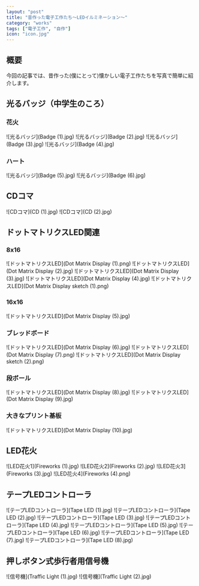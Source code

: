 ```yaml
---
layout: "post"
title: "昔作った電子工作たち～LEDイルミネーション～"
category: "works"
tags: ["電子工作", "自作"]
icon: "icon.jpg"
---
```


## 概要

今回の記事では、昔作った(僕にとって)懐かしい電子工作たちを写真で簡単に紹介します。
<!--more-->

## 光るバッジ（中学生のころ）

### 花火

![光るバッジ](Badge (1).jpg)
![光るバッジ](Badge (2).jpg)
![光るバッジ](Badge (3).jpg)
![光るバッジ](Badge (4).jpg)

### ハート

![光るバッジ](Badge (5).jpg)
![光るバッジ](Badge (6).jpg)

## CDコマ

![CDコマ](CD (1).jpg)
![CDコマ](CD (2).jpg)

## ドットマトリクスLED関連

### 8x16

![ドットマトリクスLED](Dot Matrix Display (1).png)
![ドットマトリクスLED](Dot Matrix Display (2).jpg)
![ドットマトリクスLED](Dot Matrix Display (3).jpg)
![ドットマトリクスLED](Dot Matrix Display (4).jpg)
![ドットマトリクスLED](Dot Matrix Display sketch (1).png)

### 16x16

![ドットマトリクスLED](Dot Matrix Display (5).jpg)

### ブレッドボード

![ドットマトリクスLED](Dot Matrix Display (6).jpg)
![ドットマトリクスLED](Dot Matrix Display (7).png)
![ドットマトリクスLED](Dot Matrix Display sketch (2).png)

### 段ボール

![ドットマトリクスLED](Dot Matrix Display (8).jpg)
![ドットマトリクスLED](Dot Matrix Display (9).jpg)

### 大きなプリント基板

![ドットマトリクスLED](Dot Matrix Display (10).jpg)

## LED花火

![LED花火1](Fireworks (1).jpg)
![LED花火2](Fireworks (2).jpg)
![LED花火3](Fireworks (3).jpg)
![LED花火4](Fireworks (4).png)

## テープLEDコントローラ

![テープLEDコントローラ](Tape LED (1).jpg)
![テープLEDコントローラ](Tape LED (2).jpg)
![テープLEDコントローラ](Tape LED (3).jpg)
![テープLEDコントローラ](Tape LED (4).jpg)
![テープLEDコントローラ](Tape LED (5).jpg)
![テープLEDコントローラ](Tape LED (6).jpg)
![テープLEDコントローラ](Tape LED (7).jpg)
![テープLEDコントローラ](Tape LED (8).jpg)

## 押しボタン式歩行者用信号機

![信号機](Traffic Light (1).jpg)
![信号機](Traffic Light (2).jpg)


